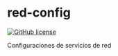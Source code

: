 # red-config

[![GitHub license](https://sinfallas.files.wordpress.com/2016/02/gpl.png)](https://github.com/xanadu-linux/red-config/blob/master/LICENSE)

Configuraciones de servicios de red
